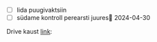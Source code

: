 
- [ ] Iida puugivaktsiin
- [ ] südame kontroll perearsti juures📅 2024-04-30

Drive kaust [link](https://drive.google.com/drive/folders/12mytIbwScsFgjtR2tFgdV3VrJHsqvVOU): 
